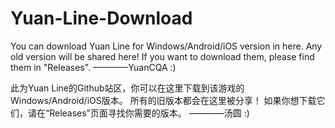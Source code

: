 # Yuan-Line-Download
You can download Yuan Line for Windows/Android/iOS version in here.
Any old version will be shared here!
If you want to download them, please find them in "Releases".
————YuanCQA   :)

此为Yuan Line的Github站区，你可以在这里下载到该游戏的Windows/Android/iOS版本。
所有的旧版本都会在这里被分享！
如果你想下载它们，请在“Releases”页面寻找你需要的版本。
————汤圆   :)
